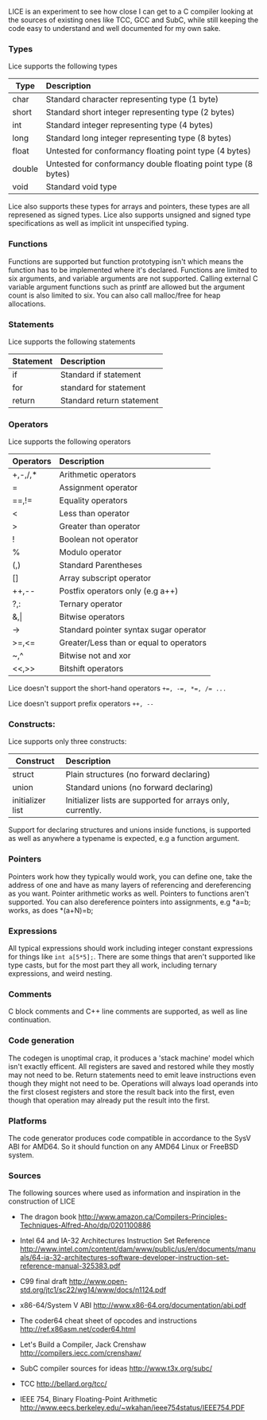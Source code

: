 LICE is an experiment to see how close I can get to a C compiler looking
at the sources of existing ones like TCC, GCC and SubC, while still
keeping the code easy to understand and well documented for my own sake.

### Types
Lice supports the following types

Type   | Description
-------|:-----------
char   | Standard character representing type (1 byte)
short  | Standard short integer representing type (2 bytes)
int    | Standard integer representing type (4 bytes)
long   | Standard long integer representing type (8 bytes)
float  | Untested for conformancy floating point type (4 bytes)
double | Untested for conformancy double floating point type (8 bytes)
void   | Standard void type

Lice also supports these types for arrays and pointers, these types
are all represened as signed types. Lice also supports unsigned
and signed type specifications as well as implicit int unspecified
typing.


### Functions
Functions are supported but function prototyping isn't which means
the function has to be implemented where it's declared. Functions
are limited to six arguments, and variable arguments are not
supported. Calling external C variable argument functions such
as printf are allowed but the argument count is also limited to six.
You can also call malloc/free for heap allocations.

### Statements
Lice supports the following statements


Statement | Description
----------|:-----------
if        | Standard if statement
for       | standard for statement
return    | Standard return statement

### Operators
Lice supports the following operators


Operators | Description
----------|:-------------------------------------------------------
+,-,/,*   | Arithmetic operators
=         | Assignment operator
==,!=     | Equality operators
<         | Less than operator
\>        | Greater than operator
!         | Boolean not operator
%         | Modulo operator
(,)       | Standard Parentheses
[]        | Array subscript operator
++,--     | Postfix operators only (e.g a++)
?,:       | Ternary operator
&,&#124;  | Bitwise operators
->        | Standard pointer syntax sugar operator
>=,<=     | Greater/Less than or equal to operators
~,^       | Bitwise not and xor
<<,>>     | Bitshift operators

Lice doesn't support the short-hand operators `+=, -=, *=, /= ...`

Lice doesn't support prefix operators `++, --`

### Constructs:
Lice supports only three constructs:


 Construct            | Description
----------------------|:-----------------------------------------------------------
 struct               | Plain structures (no forward declaring)
 union                | Standard unions (no forward declaring)
 initializer list     | Initializer lists are supported for arrays only, currently.

Support for declaring structures and unions inside functions, is supported as
well as anywhere a typename is expected, e.g a function argument.

### Pointers
Pointers work how they typically would work, you can define one,
take the address of one and have as many layers of referencing
and dereferencing as you want. Pointer arithmetic works as well.
Pointers to functions aren't supported. You can also dereference
pointers into assignments, e.g *a=b; works, as does *(a+N)=b;

### Expressions
All typical expressions should work including integer constant expressions
for things like `int a[5*5];`. There are some things that aren't supported
like type casts, but for the most part they all work, including ternary
expressions, and weird nesting.

### Comments
C block comments and C++ line comments are supported, as well as
line continuation.

### Code generation
The codegen is unoptimal crap, it produces a 'stack machine'
model which isn't exactly efficent. All registers are saved
and restored while they mostly may not need to be. Return
statements need to emit leave instructions even though they
might not need to be. Operations will always load operands
into the first closest registers and store the result back
into the first, even though that operation may already
put the result into the first.

### Platforms
The code generator produces code compatible in accordance to
the SysV ABI for AMD64. So it should function on any AMD64
Linux or FreeBSD system.


### Sources
The following sources where used as information and inspiration
in the construction of LICE

-   The dragon book
    http://www.amazon.ca/Compilers-Principles-Techniques-Alfred-Aho/dp/0201100886

-   Intel 64 and IA-32 Architectures Instruction Set Reference
    http://www.intel.com/content/dam/www/public/us/en/documents/manuals/64-ia-32-architectures-software-developer-instruction-set-reference-manual-325383.pdf

-   C99 final draft
    http://www.open-std.org/jtc1/sc22/wg14/www/docs/n1124.pdf

-   x86-64/System V ABI
    http://www.x86-64.org/documentation/abi.pdf

-   The coder64 cheat sheet of opcodes and instructions
    http://ref.x86asm.net/coder64.html

-   Let's Build a Compiler, Jack Crenshaw
    http://compilers.iecc.com/crenshaw/

-   SubC compiler sources for ideas
    http://www.t3x.org/subc/

-   TCC
    http://bellard.org/tcc/


-   IEEE 754, Binary Floating-Point Arithmetic
    http://www.eecs.berkeley.edu/~wkahan/ieee754status/IEEE754.PDF
